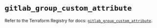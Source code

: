 # `gitlab_group_custom_attribute`

Refer to the Terraform Registry for docs: [`gitlab_group_custom_attribute`](https://registry.terraform.io/providers/gitlabhq/gitlab/16.8.0/docs/resources/group_custom_attribute).
